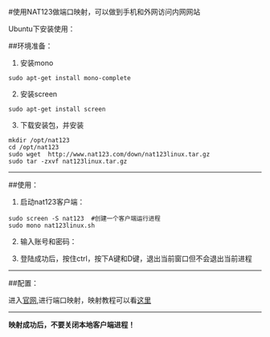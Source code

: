 #使用NAT123做端口映射，可以做到手机和外网访问内网网站

Ubuntu下安装使用：

##环境准备：

1. 安装mono
```
sudo apt-get install mono-complete
```

2. 安装screen
```
sudo apt-get install screen
```

3. 下载安装包，并安装
```
mkdir /opt/nat123
cd /opt/nat123
sudo wget  http://www.nat123.com/down/nat123linux.tar.gz
sudo tar -zxvf nat123linux.tar.gz 
```

---

##使用：

1. 启动nat123客户端：
```
sudo screen -S nat123  #创建一个客户端运行进程
sudo mono nat123linux.sh
```

2. 输入账号和密码：


3. 登陆成功后，按住ctrl，按下A键和D键，退出当前窗口但不会退出当前进程


---

##配置：

进入[官网](http://www.nat123.com),进行端口映射，映射教程可以看[这里](http://www.nat123.com/list20.jsp)


---


**映射成功后，不要关闭本地客户端进程！**

